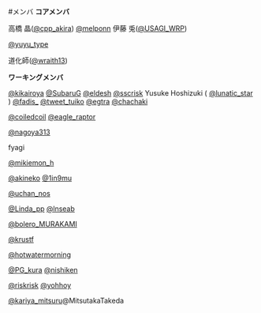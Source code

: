 #メンバ
<b>コアメンバ</b>

高橋 晶([@cpp_akira](http://twitter.com/#%21/cpp_akira))
[@melponn](http://twitter.com/#%21/melponn) 
伊藤 兎([@USAGI_WRP](http://twitter.com/#%21/USAGI_WRP))

[@yuyu_type](http://twitter.com/#%21/yuyu_type)

道化師([@wraith13](http://twitter.com/#%21/wraith13))

<b>ワーキングメンバ</b>

[@kikairoya](http://twitter.com/#%21/kikairoya)
[@SubaruG](http://twitter.com/#%21/SubaruG)
[@eldesh](http://twitter.com/#%21/eldesh)
[@sscrisk](http://twitter.com/#%21/sscrisk)
Yusuke Hoshizuki ( [@lunatic_star](http://twitter.com/#%21/lunatic_star) )
[@fadis_](http://twitter.com/#%21/fadis_)
[@tweet_tuiko](http://twitter.com/#%21/tweet_tuiko)
[@egtra](http://twitter.com/#%21/egtra)
[@chachaki](http://twitter.com/chachaki)

[@coiledcoil](https://twitter.com/coiledcoil)
[@eagle_raptor](http://twitter.com/eagle_raptor)


[@nagoya313](http://twitter.com/nagoya313)

fyagi

[@mikiemon_h](http://twitter.com/mikiemon_h)

[@akineko](http://twitter.com/#%21/akineko)
[@1in9mu](http://twitter.com/1in9mu)

[@uchan_nos](http://twitter.com/uchan_nos)

[@Linda_pp](http://twitter.com/#%21/Linda_pp)
[@lnseab](http://twitter.com/lnseab)

[@bolero_MURAKAMI](http://twitter.com/#%21/bolero_MURAKAMI)

[@krustf](http://twitter.com/krustf)

[@hotwatermorning](https://twitter.com/#%21/hotwatermorning)

[@PG_kura](https://twitter.com/#%21/PG_kura)
[@nishiken](http://twitter.com/#%21/nishiken)

[@riskrisk](http://twitter.com/riskrisk)
[@yohhoy](http://twitter.com/yohhoy)

[@kariya_mitsuru](http://twitter.com/kariya_mitsuru)@MitsutakaTakeda

